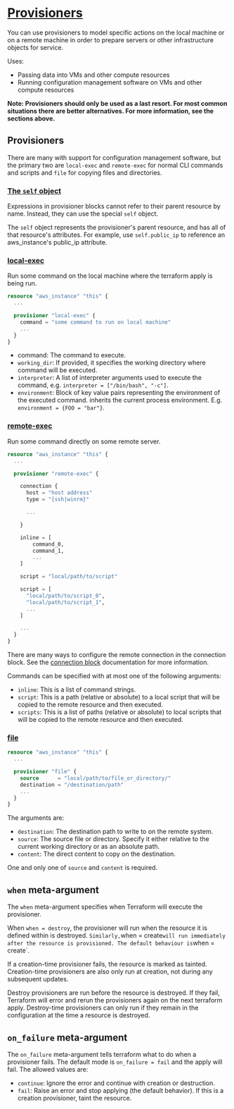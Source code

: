 # [Provisioners](https://developer.hashicorp.com/terraform/language/resources/provisioners/syntax)

You can use provisioners to model specific actions on the local machine or on a
remote machine in order to prepare servers or other infrastructure objects for service.

Uses:

- Passing data into VMs and other compute resources
- Running configuration management software on VMs and other compute resources

**Note: Provisioners should only be used as a last resort. For most common
situations there are better alternatives. For more information, see the
sections above.**

## Provisioners

There are many with support for configuration management software, but the
primary two are  `local-exec` and `remote-exec` for normal CLI commands and scripts and
`file` for copying files and directories.

### [The `self` object](https://developer.hashicorp.com/terraform/language/resources/provisioners/syntax#the-self-object)

Expressions in provisioner blocks cannot refer to their parent resource by name.
Instead, they can use the special `self` object.

The `self` object represents the provisioner's parent resource, and has all of
that resource's attributes. For example, use `self.public_ip` to reference an
aws_instance's public_ip attribute.

### [local-exec](https://developer.hashicorp.com/terraform/language/resources/provisioners/local-exec)

Run some command on the local machine where the terraform apply is being run.

```terraform
resource "aws_instance" "this" {
  ...

  provisioner "local-exec" {
    command = "some command to run on local machine"
    ...
  }
}
```

- command: The command to execute.
- `working_dir`: If provided, it specifies the working directory where command will be executed.
- `interpreter`: A list of interpreter arguments used to execute the command, e.g. `interpreter = ["/bin/bash", "-c"]`.
- `environment`: Block of key value pairs representing the environment of the executed command.
  inherits the current process environment. E.g. `environment = {FOO = "bar"}`.

### [remote-exec](https://developer.hashicorp.com/terraform/language/resources/provisioners/remote-exec)

Run some command directly on some remote server.

```terraform
resource "aws_instance" "this" {
  ...

  provisioner "remote-exec" {

    connection {
      host = "host address"
      type = "{ssh|winrm}"

      ...

    }

    inline = [
        command_0,
        command_1,
        ...
    ]

    script = "local/path/to/script"

    script = [
      "local/path/to/script_0",
      "local/path/to/script_1",
      ...
    ]

    ...
  }
}
```

There are many ways to configure the remote connection in the connection block.
See the
[connection block](https://developer.hashicorp.com/terraform/language/resources/provisioners/connection)
documentation for more information.

Commands can be specified with at most one of the following arguments:

- `inline`: This is a list of command strings.
- `script`: This is a path (relative or absolute) to a local script that will
  be copied to the remote resource and then executed.
- `scripts`: This is a list of paths (relative or absolute) to local scripts
  that will be copied to the remote resource and then executed.

### [file](https://developer.hashicorp.com/terraform/language/resources/provisioners/file)

```terraform
resource "aws_instance" "this" {
  ...

  provisioner "file" {
    source      = "local/path/to/file_or_directory/"
    destination = "/destination/path"
    ...
  }
}
```

The arguments are:

- `destination`: The destination path to write to on the remote system.
- `source`: The source file or directory. Specify it either relative to the current working directory or as an absolute path.
- `content`: The direct content to copy on the destination.

One and only one of `source` and `content` is required.

## `when` meta-argument

The `when` meta-argument specifies when Terraform will execute the provisioner.

When `when = destroy`, the provisioner will run when the resource it is defined
within is destroyed. `Similarly,`when = create` will run immediately after the
resource is provisioned. The default behaviour is `when = create`.

If a creation-time provisioner fails, the resource is marked as tainted.
Creation-time provisioners are also only run at creation, not during any
subsequent updates.

Destroy provisioners are run before the resource is destroyed. If they fail,
Terraform will error and rerun the provisioners again on the next terraform apply.
Destroy-time provisioners can only run if they remain in the configuration at the
time a resource is destroyed.

## `on_failure` meta-argument

The `on_failure` meta-argument tells terraform what to do when a provisioner
fails. The default mode  is `on_failure = fail` and the apply will fail. The allowed
values are:

- `continue`: Ignore the error and continue with creation or destruction.
- `fail`: Raise an error and stop applying (the default behavior). If this is a creation
  provisioner, taint the resource.
